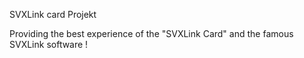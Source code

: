 SVXLink card Projekt

Providing the best experience of the "SVXLink Card" and the famous SVXLink software !